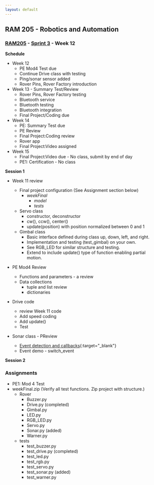 ```yaml
---
layout: default
---
```


## RAM 205 - Robotics and Automation

### [RAM205](../../) - [Sprint 3](../) - Week 12

**Schedule**
- Week 12 
  - PE Mod4 Test due
  - Continue Drive class with testing 
  - Ping/sonar sensor added
  - Rover Pins, Rover Factory introduction
- Week 13 - Summary Test/Review
  - Rover Pins, Rover Factory testing
  - Bluetooth service
  - Bluetooth testing
  - Bluetooth integration
  - Final Project/Coding due
- Week 14  
  - PE: Summary Test due
  - PE Review
  - Final Project:Coding review
  - Rover app
  - Final Project:Video assigned
- Week 15 
  - Final Project:Video due - No class, submit by end of day
  - PE1: Certification - No class  

**Session 1**
- Week 11 review
  - Final project configuration (See Assignment section below)
    - *weekFinal*
      - *model*
      - *tests*
  - Servo class
    - constructor, deconstructor
    - cw(), ccw(), center()
    - update(position) with position normalized between 0 and 1
  - Gimbal class
    - Basic interface defined during class up, down, left, and right.
    - Implementation and testing (test_gimbal) on your own.
    - See RGB_LED for similar structure and testing.
    - Extend to include update() type of function enabling partial motion.
    
- PE Mod4 Review
  - Functions and parameters - a review
  - Data collections
    - tuple and list review
    - dictionaries

- Drive code 
  - review Week 11 code
  - Add speed coding
  - Add update()
  - Test
  
- Sonar class - PReview
  - [Event detection and callbacks](https://sourceforge.net/p/raspberry-gpio-python/wiki/Examples/){:target="_blank"}
  - Event demo - switch_event  
  
**Session 2**

<!-- - Sonar class
  - [Event detection and callbacks](https://sourceforge.net/p/raspberry-gpio-python/wiki/Examples/){:target="_blank"}
  - Event demo - switch_event
  - [Ping sensor](https://onlinesrs.co/product/ultrasonic-wave-detector-ranging-module-hc-sr04-hc-sr04-hcsr04-distance-sensor/){:target="_blank"}
  
- Refactoring class for GPIO
  - Sonar class - pins vs GPIO
  - Review GPIO.getmode() and GPIO.setmode() 
  - Existing class work with GPIO.BCM setting? -->
  
<!-- - Rover class and Rover Factory
  - Create Rover class
  - Create Rover factory
    - [RoverPins.py](RoverPins.py){:target='_blank'}
- Rover testing -->

  
<!-- - Rover class and Rover Factory
  - Create Rover class
  - Create Rover factory
    - [RoverPins.py](RoverPins.py){:target='_blank'}
- Rover testing -->

### Assignments

- PE1: Mod 4 Test
- weekFinal.zip (Verify all test functions. Zip project with structure.)
  - Rover
    - Buzzer.py
    - Drive.py  (completed)
    - Gimbal.py
    - LED.py
    - RGB_LED.py
    - Servo.py
    - Sonar.py  (added)
    - Warner.py
  - tests
    - test_buzzer.py
    - test_drive.py (completed)
    - test_led.py
    - test_rgb.py
    - test_servo.py
    - test_sonar.py (added)
    - test_warner.py       
